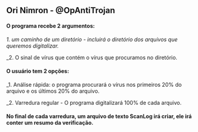 ## Ori Nimron - @OpAntiTrojan

#### O programa recebe 2 argumentos:
_1. um caminho de um diretório - incluirá o diretório dos arquivos que queremos digitalizar._

_2. O sinal de vírus que contém o vírus que procuramos no diretório.
#### O usuário tem 2 opções:
_1. Análise rápida: o programa procurará o vírus nos primeiros 20% do arquivo e os últimos 20% do arquivo.

_2. Varredura regular - O programa digitalizará 100% de cada arquivo.
#### No final de cada varredura, um arquivo de texto ScanLog irá criar, ele irá conter um resumo da verificação.
